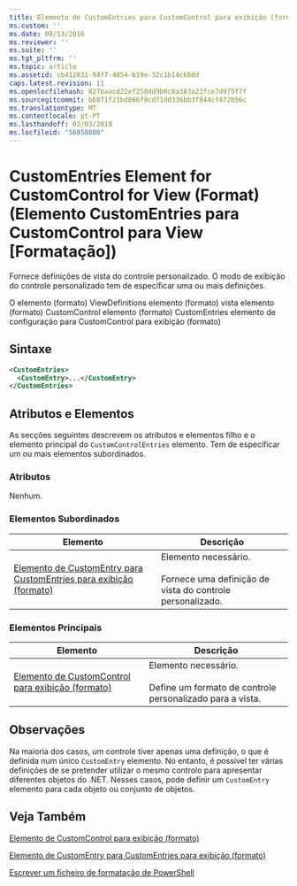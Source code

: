 ```yaml
---
title: Elemento de CustomEntries para CustomControl para exibição (formato) | Documentos da Microsoft
ms.custom: ''
ms.date: 09/13/2016
ms.reviewer: ''
ms.suite: ''
ms.tgt_pltfrm: ''
ms.topic: article
ms.assetid: cb412831-94f7-4054-b19e-32c1b14c66dd
caps.latest.revision: 11
ms.openlocfilehash: 827baacd22ef258dd9b0c8a383a23fce7d975f7f
ms.sourcegitcommit: b6871f21bd666f9cd71dd336bb3f844cf472b56c
ms.translationtype: MT
ms.contentlocale: pt-PT
ms.lasthandoff: 02/03/2019
ms.locfileid: "56850800"
---
```

# <a name="customentries-element-for-customcontrol-for-view-format"></a>CustomEntries Element for CustomControl for View (Format) (Elemento CustomEntries para CustomControl para View [Formatação])

Fornece definições de vista do controle personalizado. O modo de exibição do controle personalizado tem de especificar uma ou mais definições.

O elemento (formato) ViewDefinitions elemento (formato) vista elemento (formato) CustomControl elemento (formato) CustomEntries elemento de configuração para CustomControl para exibição (formato)

## <a name="syntax"></a>Sintaxe

```xml
<CustomEntries>
  <CustomEntry>...</CustomEntry>
</CustomEntries>
```

## <a name="attributes-and-elements"></a>Atributos e Elementos

As secções seguintes descrevem os atributos e elementos filho e o elemento principal do `CustomControlEntries` elemento. Tem de especificar um ou mais elementos subordinados.

### <a name="attributes"></a>Atributos

Nenhum.

### <a name="child-elements"></a>Elementos Subordinados

|Elemento|Descrição|
|-------------|-----------------|
|[Elemento de CustomEntry para CustomEntries para exibição (formato)](./customentry-element-for-customentries-for-customcontrol-for-view-format.md)|Elemento necessário.<br /><br /> Fornece uma definição de vista do controle personalizado.|

### <a name="parent-elements"></a>Elementos Principais

|Elemento|Descrição|
|-------------|-----------------|
|[Elemento de CustomControl para exibição (formato)](./customcontrol-element-for-view-format.md)|Elemento necessário.<br /><br /> Define um formato de controle personalizado para a vista.|

## <a name="remarks"></a>Observações

Na maioria dos casos, um controle tiver apenas uma definição, o que é definida num único `CustomEntry` elemento. No entanto, é possível ter várias definições de se pretender utilizar o mesmo controlo para apresentar diferentes objetos do .NET. Nesses casos, pode definir um `CustomEntry` elemento para cada objeto ou conjunto de objetos.

## <a name="see-also"></a>Veja Também

[Elemento de CustomControl para exibição (formato)](./customcontrol-element-for-view-format.md)

[Elemento de CustomEntry para CustomEntries para exibição (formato)](./customentry-element-for-customentries-for-customcontrol-for-view-format.md)

[Escrever um ficheiro de formatação de PowerShell](./writing-a-powershell-formatting-file.md)
